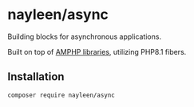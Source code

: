 # nayleen/async
Building blocks for asynchronous applications.

Built on top of [AMPHP libraries](https://amphp.org/), utilizing PHP8.1 fibers.

## Installation
`composer require nayleen/async`
